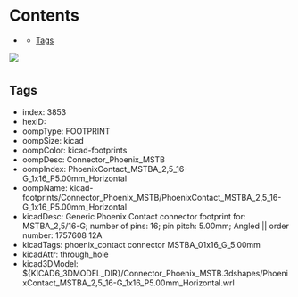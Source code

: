 



Contents
========

* [](#)
	* [Tags](#tags)
  
![][im]
# 

## Tags

- index: 3853
- hexID: 
- oompType: FOOTPRINT
- oompSize: kicad
- oompColor: kicad-footprints
- oompDesc: Connector_Phoenix_MSTB
- oompIndex: PhoenixContact_MSTBA_2,5_16-G_1x16_P5.00mm_Horizontal
- oompName: kicad-footprints/Connector_Phoenix_MSTB/PhoenixContact_MSTBA_2,5_16-G_1x16_P5.00mm_Horizontal
- kicadDesc: Generic Phoenix Contact connector footprint for: MSTBA_2,5/16-G; number of pins: 16; pin pitch: 5.00mm; Angled || order number: 1757608 12A
- kicadTags: phoenix_contact connector MSTBA_01x16_G_5.00mm
- kicadAttr: through_hole
- kicad3DModel: ${KICAD6_3DMODEL_DIR}/Connector_Phoenix_MSTB.3dshapes/PhoenixContact_MSTBA_2,5_16-G_1x16_P5.00mm_Horizontal.wrl



[im]: image.png
